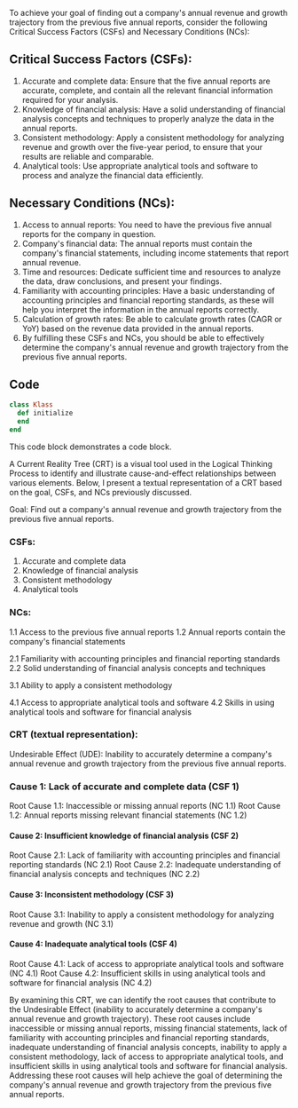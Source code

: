 To achieve your goal of finding out a company's annual revenue and growth trajectory from the previous five annual reports, consider the following Critical Success Factors (CSFs) and Necessary Conditions (NCs):

## Critical Success Factors (CSFs):

1. Accurate and complete data: Ensure that the five annual reports are accurate, complete, and contain all the relevant financial information required for your analysis.
2. Knowledge of financial analysis: Have a solid understanding of financial analysis concepts and techniques to properly analyze the data in the annual reports.
3. Consistent methodology: Apply a consistent methodology for analyzing revenue and growth over the five-year period, to ensure that your results are reliable and comparable.
4. Analytical tools: Use appropriate analytical tools and software to process and analyze the financial data efficiently.

## Necessary Conditions (NCs):

1. Access to annual reports: You need to have the previous five annual reports for the company in question.
2. Company's financial data: The annual reports must contain the company's financial statements, including income statements that report annual revenue.
3. Time and resources: Dedicate sufficient time and resources to analyze the data, draw conclusions, and present your findings.
4. Familiarity with accounting principles: Have a basic understanding of accounting principles and financial reporting standards, as these will help you interpret the information in the annual reports correctly.
5. Calculation of growth rates: Be able to calculate growth rates (CAGR or YoY) based on the revenue data provided in the annual reports.
6. By fulfilling these CSFs and NCs, you should be able to effectively determine the company's annual revenue and growth trajectory from the previous five annual reports.

## Code

```ruby
class Klass
  def initialize
  end
end
```

This code block demonstrates a code block.

A Current Reality Tree (CRT) is a visual tool used in the Logical Thinking Process to identify and illustrate cause-and-effect relationships between various elements. Below, I present a textual representation of a CRT based on the goal, CSFs, and NCs previously discussed.

Goal: Find out a company's annual revenue and growth trajectory from the previous five annual reports.

### CSFs:

1. Accurate and complete data
2. Knowledge of financial analysis
3. Consistent methodology
4. Analytical tools

### NCs:

1.1 Access to the previous five annual reports
1.2 Annual reports contain the company's financial statements

2.1 Familiarity with accounting principles and financial reporting standards
2.2 Solid understanding of financial analysis concepts and techniques

3.1 Ability to apply a consistent methodology

4.1 Access to appropriate analytical tools and software
4.2 Skills in using analytical tools and software for financial analysis

### CRT (textual representation):

Undesirable Effect (UDE): Inability to accurately determine a company's annual revenue and growth trajectory from the previous five annual reports.

### Cause 1: Lack of accurate and complete data (CSF 1)

Root Cause 1.1: Inaccessible or missing annual reports (NC 1.1)
Root Cause 1.2: Annual reports missing relevant financial statements (NC 1.2)

#### Cause 2: Insufficient knowledge of financial analysis (CSF 2)

Root Cause 2.1: Lack of familiarity with accounting principles and financial reporting standards (NC 2.1)
Root Cause 2.2: Inadequate understanding of financial analysis concepts and techniques (NC 2.2)

#### Cause 3: Inconsistent methodology (CSF 3)

Root Cause 3.1: Inability to apply a consistent methodology for analyzing revenue and growth (NC 3.1)

#### Cause 4: Inadequate analytical tools (CSF 4)

Root Cause 4.1: Lack of access to appropriate analytical tools and software (NC 4.1)
Root Cause 4.2: Insufficient skills in using analytical tools and software for financial analysis (NC 4.2)

By examining this CRT, we can identify the root causes that contribute to the Undesirable Effect (inability to accurately determine a company's annual revenue and growth trajectory). These root causes include inaccessible or missing annual reports, missing financial statements, lack of familiarity with accounting principles and financial reporting standards, inadequate understanding of financial analysis concepts, inability to apply a consistent methodology, lack of access to appropriate analytical tools, and insufficient skills in using analytical tools and software for financial analysis. Addressing these root causes will help achieve the goal of determining the company's annual revenue and growth trajectory from the previous five annual reports.
